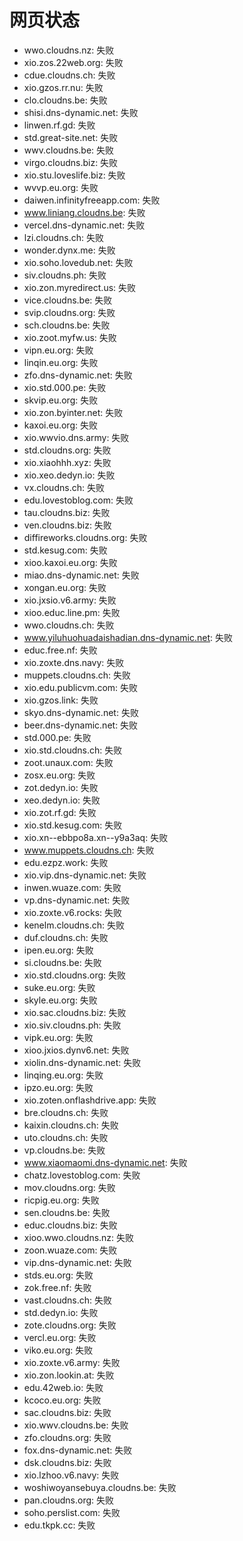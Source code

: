 # 网页状态
- wwo.cloudns.nz: 失败
- xio.zos.22web.org: 失败
- cdue.cloudns.ch: 失败
- xio.gzos.rr.nu: 失败
- clo.cloudns.be: 失败
- shisi.dns-dynamic.net: 失败
- linwen.rf.gd: 失败
- std.great-site.net: 失败
- wwv.cloudns.be: 失败
- virgo.cloudns.biz: 失败
- xio.stu.loveslife.biz: 失败
- wvvp.eu.org: 失败
- daiwen.infinityfreeapp.com: 失败
- www.liniang.cloudns.be: 失败
- vercel.dns-dynamic.net: 失败
- lzi.cloudns.ch: 失败
- wonder.dynx.me: 失败
- xio.soho.lovedub.net: 失败
- siv.cloudns.ph: 失败
- xio.zon.myredirect.us: 失败
- vice.cloudns.be: 失败
- svip.cloudns.org: 失败
- sch.cloudns.be: 失败
- xio.zoot.myfw.us: 失败
- vipn.eu.org: 失败
- linqin.eu.org: 失败
- zfo.dns-dynamic.net: 失败
- xio.std.000.pe: 失败
- skvip.eu.org: 失败
- xio.zon.byinter.net: 失败
- kaxoi.eu.org: 失败
- xio.wwvio.dns.army: 失败
- std.cloudns.org: 失败
- xio.xiaohhh.xyz: 失败
- xio.xeo.dedyn.io: 失败
- vx.cloudns.ch: 失败
- edu.lovestoblog.com: 失败
- tau.cloudns.biz: 失败
- ven.cloudns.biz: 失败
- diffireworks.cloudns.org: 失败
- std.kesug.com: 失败
- xioo.kaxoi.eu.org: 失败
- miao.dns-dynamic.net: 失败
- xongan.eu.org: 失败
- xio.jxsio.v6.army: 失败
- xioo.educ.line.pm: 失败
- wwo.cloudns.ch: 失败
- www.yiluhuohuadaishadian.dns-dynamic.net: 失败
- educ.free.nf: 失败
- xio.zoxte.dns.navy: 失败
- muppets.cloudns.ch: 失败
- xio.edu.publicvm.com: 失败
- xio.gzos.link: 失败
- skyo.dns-dynamic.net: 失败
- beer.dns-dynamic.net: 失败
- std.000.pe: 失败
- xio.std.cloudns.ch: 失败
- zoot.unaux.com: 失败
- zosx.eu.org: 失败
- zot.dedyn.io: 失败
- xeo.dedyn.io: 失败
- xio.zot.rf.gd: 失败
- xio.std.kesug.com: 失败
- xio.xn--ebbpo8a.xn--y9a3aq: 失败
- www.muppets.cloudns.ch: 失败
- edu.ezpz.work: 失败
- xio.vip.dns-dynamic.net: 失败
- inwen.wuaze.com: 失败
- vp.dns-dynamic.net: 失败
- xio.zoxte.v6.rocks: 失败
- kenelm.cloudns.ch: 失败
- duf.cloudns.ch: 失败
- ipen.eu.org: 失败
- si.cloudns.be: 失败
- xio.std.cloudns.org: 失败
- suke.eu.org: 失败
- skyle.eu.org: 失败
- xio.sac.cloudns.biz: 失败
- xio.siv.cloudns.ph: 失败
- vipk.eu.org: 失败
- xioo.jxios.dynv6.net: 失败
- xiolin.dns-dynamic.net: 失败
- linqing.eu.org: 失败
- ipzo.eu.org: 失败
- xio.zoten.onflashdrive.app: 失败
- bre.cloudns.ch: 失败
- kaixin.cloudns.ch: 失败
- uto.cloudns.ch: 失败
- vp.cloudns.be: 失败
- www.xiaomaomi.dns-dynamic.net: 失败
- chatz.lovestoblog.com: 失败
- mov.cloudns.org: 失败
- ricpig.eu.org: 失败
- sen.cloudns.be: 失败
- educ.cloudns.biz: 失败
- xioo.wwo.cloudns.nz: 失败
- zoon.wuaze.com: 失败
- vip.dns-dynamic.net: 失败
- stds.eu.org: 失败
- zok.free.nf: 失败
- vast.cloudns.ch: 失败
- std.dedyn.io: 失败
- zote.cloudns.org: 失败
- vercl.eu.org: 失败
- viko.eu.org: 失败
- xio.zoxte.v6.army: 失败
- xio.zon.lookin.at: 失败
- edu.42web.io: 失败
- kcoco.eu.org: 失败
- sac.cloudns.biz: 失败
- xio.wwv.cloudns.be: 失败
- zfo.cloudns.org: 失败
- fox.dns-dynamic.net: 失败
- dsk.cloudns.biz: 失败
- xio.lzhoo.v6.navy: 失败
- woshiwoyansebuya.cloudns.be: 失败
- pan.cloudns.org: 失败
- soho.perslist.com: 失败
- edu.tkpk.cc: 失败
